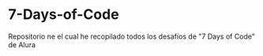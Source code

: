 # 7-Days-of-Code
Repositorio ne el cual he recopilado todos los desafíos de "7 Days of Code" de Alura
